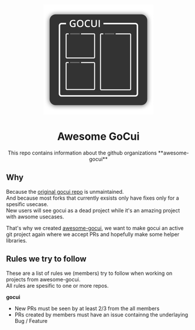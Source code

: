 <p align="center">
  <img src="/logo/logo-300px.png" height="300" alt="Awesome GoCui Logo">
  <h1 align="center">Awesome GoCui</h1>
  <p align="center">This repo contains information about the github organizations **awesome-gocui**</p>
</p>

## Why  
Because the [original gocui repo](https://github.com/jroimartin/gocui) is unmaintained.  
And because most forks that currently exsists only have fixes only for a spesific usecase.  
New users will see gocui as a dead project while it's an amazing project with awsome usecases.  

That's why we created [awesome-gocui](https://github.com/awesome-gocui), we want to make gocui an active git project again where we accept PRs and hopefully make some helper libraries.

## Rules we try to follow
These are a list of rules we (members) try to follow when working on projects from awesome-gocui.  
All rules are spesific to one or more repos.  

**gocui**  
- New PRs must be seen by at least 2/3 from the all members
- PRs created by members must have an issue containng the underlaying Bug / Feature
